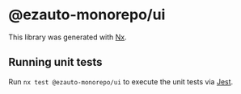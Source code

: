 # @ezauto-monorepo/ui

This library was generated with [Nx](https://nx.dev).

## Running unit tests

Run `nx test @ezauto-monorepo/ui` to execute the unit tests via [Jest](https://jestjs.io).
